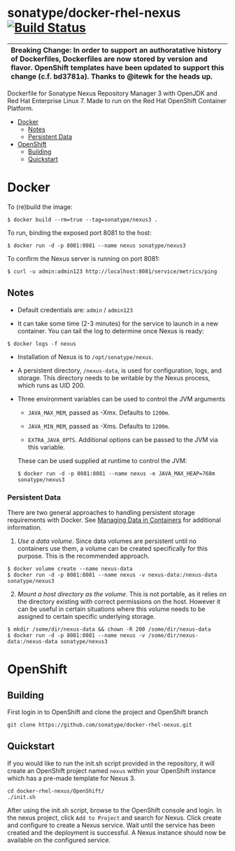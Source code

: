 # sonatype/docker-rhel-nexus [![Build Status](https://travis-ci.org/sonatype/docker-rhel-nexus.svg?branch=master)](https://travis-ci.org/sonatype/docker-rhel-nexus)

Breaking Change: In order to support an authoratative history of Dockerfiles, Dockerfiles are now stored by version and flavor. OpenShift templates have been updated to support this change (c.f. bd3781a). Thanks to @itewk for the heads up. |
 :---- |

Dockerfile for Sonatype Nexus Repository Manager 3 with OpenJDK and
Red Hat Enterprise Linux 7. Made to run on the Red Hat OpenShift Container
Platform.

* [Docker](#docker)
  * [Notes](#notes)
  * [Persistent Data](#persistent-data)
* [OpenShift](#openshift)
  * [Building](#building)
  * [Quickstart](#quickstart)

# Docker

To (re)build the image:

```
$ docker build --rm=true --tag=sonatype/nexus3 .
```

To run, binding the exposed port 8081 to the host:

```
$ docker run -d -p 8081:8081 --name nexus sonatype/nexus3
```

To confirm the Nexus server is running on port 8081:

```
$ curl -u admin:admin123 http://localhost:8081/service/metrics/ping
```

## Notes

* Default credentials are: `admin` / `admin123`

* It can take some time (2-3 minutes) for the service to launch in a
new container.  You can tail the log to determine once Nexus is ready:

```
$ docker logs -f nexus
```

* Installation of Nexus is to `/opt/sonatype/nexus`.  

* A persistent directory, `/nexus-data`, is used for configuration,
logs, and storage. This directory needs to be writable by the Nexus
process, which runs as UID 200.

* Three environment variables can be used to control the JVM arguments

  * `JAVA_MAX_MEM`, passed as -Xmx.  Defaults to `1200m`.

  * `JAVA_MIN_MEM`, passed as -Xms.  Defaults to `1200m`.

  * `EXTRA_JAVA_OPTS`.  Additional options can be passed to the JVM via
  this variable.

  These can be used supplied at runtime to control the JVM:

  ```
  $ docker run -d -p 8081:8081 --name nexus -e JAVA_MAX_HEAP=768m sonatype/nexus3
  ```


### Persistent Data

There are two general approaches to handling persistent storage requirements
with Docker. See [Managing Data in Containers](https://docs.docker.com/userguide/dockervolumes/)
for additional information.

  1. *Use a data volume*.  Since data volumes are persistent
  until no containers use them, a volume can be created specifically for 
  this purpose.  This is the recommended approach.  

  ```
  $ docker volume create --name nexus-data
  $ docker run -d -p 8081:8081 --name nexus -v nexus-data:/nexus-data sonatype/nexus3
  ```

  2. *Mount a host directory as the volume*.  This is not portable, as it
  relies on the directory existing with correct permissions on the host.
  However it can be useful in certain situations where this volume needs
  to be assigned to certain specific underlying storage.  

  ```
  $ mkdir /some/dir/nexus-data && chown -R 200 /some/dir/nexus-data
  $ docker run -d -p 8081:8081 --name nexus -v /some/dir/nexus-data:/nexus-data sonatype/nexus3
  ```

# OpenShift

## Building

First login in to OpenShift and clone the project and OpenShift branch

```
git clone https://github.com/sonatype/docker-rhel-nexus.git
```

## Quickstart

If you would like to run the init.sh script provided in the repository,
it will create an OpenShift project named `nexus` within your OpenShift
instance which has a pre-made template for Nexus 3.

```
cd docker-rhel-nexus/OpenShift/
./init.sh
```

After using the init.sh script, browse to the OpenShift console and login.
In the nexus project, click `Add to Project` and search for Nexus. Click
create and configure to create a Nexus service. Wait until the service has
been created and the deployment is successful. A Nexus instance should now
be available on the configured service.
